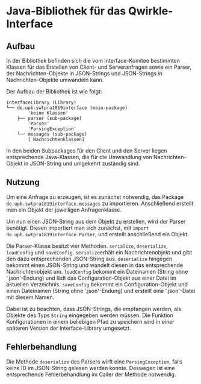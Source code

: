 # Java-Bibliothek für das Qwirkle-Interface

## Aufbau

In der Bibliothek befinden sich die vom Interface-Komitee bestimmten Klassen für das Erstellen von Client- und Serveranfragen sowie ein Parser, der Nachrichten-Objekte in JSON-Strings und JSON-Strings in Nachrichten-Objekte umwandeln kann.

Der Aufbau der Bibliothek ist wie folgt:

    interfaceLibrary (Library)
    └── de.upb.swtpra1819interface (main-package)
            'keine Klassen'
        ├── parser (sub-package)
            'Parser'
            'ParsingException'
        └── messages (sub-package)
            [ Nachrichtenklassen]

In den beiden Subpackages für den Client und den Server liegen entsprechende Java-Klassen, die für die Umwandlung von Nachrichten-Objekt in JSON-String und umgekehrt zuständig sind.

## Nutzung

Um eine Anfrage zu erzeugen, ist es zunächst notwendig, das Package `de.upb.swtpra1819interface.messages` zu importieren. Anschließend erstellt man ein Objekt der jeweiligen Anfragenklasse.

Um nun einen JSON-String aus dem Objekt zu erstellen, wird der Parser benötigt. Diesen importiert man sich zunächst, mit `import de.upb.swtpra1819interface.Parser`, und erstellt anschließend ein Objekt.

Die Parser-Klasse besitzt vier Methoden. `serialize`, `deserialize`, `loadConfig` und `saveConfig`.
`serialize`erhält ein Nachrichtenobjekt und gibt den dazu entsprechenden JSON-String aus.
`deserialize` hingegen bekommt einen JSON-String und wandelt diesen in das entsprechende Nachrichtenobjekt um.
`loadConfig` bekommt ein Dateinamen (String ohne '.json'-Endung) und lädt das Configuration-Objekt aus einer Datei im aktuellen Verzeichnis.
`saveConfig` bekommt ein Configuration-Objekt und einen Dateinamen (String ohne '.json'-Endung) und erstellt eine '.json'-Datei mit diesem Namen.

Dabei ist zu beachten, dass JSON-Strings, die empfangen werden, als Objekte des Typs `String` eingegeben werden müssen. Die Funktion Konfigurationen in einem beliebigen Pfad zu speichern wird in einer späteren Version der Interface-Library umgesetzt.

## Fehlerbehandlung

Die Methode `deserialize` des Parsers wirft eine `ParsingException`, falls keine ID im JSON-String gelesen werden konnte. Deswegen ist eine entsprechende Fehlerbehandlung im Caller der Methode notwendig.
